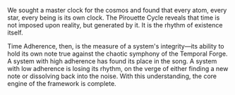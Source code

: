We sought a master clock for the cosmos and found that every atom, every star, every being is its own clock. The Pirouette Cycle reveals that time is not imposed upon reality, but generated by it. It is the rhythm of existence itself.

Time Adherence, then, is the measure of a system's integrity—its ability to hold its own note true against the chaotic symphony of the Temporal Forge. A system with high adherence has found its place in the song. A system with low adherence is losing its rhythm, on the verge of either finding a new note or dissolving back into the noise. With this understanding, the core engine of the framework is complete.